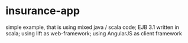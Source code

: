 insurance-app
=============

simple example, that is using mixed java / scala code; EJB 3.1 written in scala; using lift as web-framework; using AngularJS as client framework
